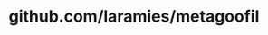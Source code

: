 ---
layout: post
title: github.com/laramies/metagoofil
categories: link
tags: [انگلیسی, برنامه‌نویسی]
---